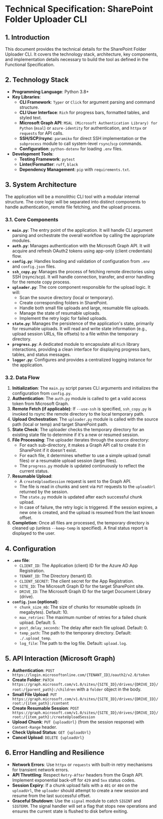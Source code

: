 # Technical Specification: SharePoint Folder Uploader CLI

## 1. Introduction

This document provides the technical details for the SharePoint Folder Uploader CLI. It covers the technology stack, architecture, key components, and implementation details necessary to build the tool as defined in the Functional Specification.

## 2. Technology Stack

-   **Programming Language**: Python 3.8+
-   **Key Libraries**:
    -   **CLI Framework**: `Typer` or `Click` for argument parsing and command structure.
    -   **CLI User Interface**: `Rich` for progress bars, formatted tables, and styled text.
    -   **Microsoft Graph API**: `MSAL (Microsoft Authentication Library) for Python` (`msal`) or `azure-identity` for authentication, and `httpx` or `requests` for API calls.
    -   **SSH/SCP/rsync**: `paramiko` for direct SSH implementation or the `subprocess` module to call system-level `rsync`/`scp` commands.
    -   **Configuration**: `python-dotenv` for loading `.env` files.
-   **Development Tools**:
    -   **Testing Framework**: `pytest`
    -   **Linter/Formatter**: `ruff`, `black`
    -   **Dependency Management**: `pip` with `requirements.txt`.

## 3. System Architecture

The application will be a monolithic CLI tool with a modular internal structure. The core logic will be separated into distinct components to handle authentication, remote file fetching, and the upload process.

### 3.1. Core Components

-   **`main.py`**: The entry point of the application. It will handle CLI argument parsing and orchestrate the overall workflow by calling the appropriate modules.
-   **`auth.py`**: Manages authentication with the Microsoft Graph API. It will acquire and refresh OAuth2 tokens using app-only (client credentials) flow.
-   **`config.py`**: Handles loading and validation of configuration from `.env` and `config.json` files.
-   **`ssh_copy.py`**: Manages the process of fetching remote directories using SSH (rsync/scp). It will handle connection, transfer, and error handling for the remote copy process.
-   **`uploader.py`**: The core component responsible for the upload logic. It will:
    -   Scan the source directory (local or temporary).
    -   Create corresponding folders in SharePoint.
    -   Handle both small file uploads and large, resumable file uploads.
    -   Manage the state of resumable uploads.
    -   Implement the retry logic for failed uploads.
-   **`state.py`**: Manages the persistence of the application's state, primarily for resumable uploads. It will read and write state information (e.g., upload session URLs, file offsets) to a file within the temporary directory.
-   **`progress.py`**: A dedicated module to encapsulate all `Rich` library interactions, providing a clean interface for displaying progress bars, tables, and status messages.
-   **`logger.py`**: Configures and provides a centralized logging instance for the application.

### 3.2. Data Flow

1.  **Initialization**: The `main.py` script parses CLI arguments and initializes the configuration from `config.py`.
2.  **Authentication**: The `auth.py` module is called to get a valid access token from Microsoft Graph.
3.  **Remote Fetch (if applicable)**: If `--use-ssh` is specified, `ssh_copy.py` is invoked to rsync the remote directory to the local temporary path.
4.  **Upload Orchestration**: The `uploader.py` module is called with the source path (local or temp) and target SharePoint path.
5.  **State Check**: The uploader checks the temporary directory for an existing state file to determine if it's a new or resumed session.
6.  **File Processing**: The uploader iterates through the source directory:
    -   For each sub-directory, it makes a Graph API call to create it in SharePoint if it doesn't exist.
    -   For each file, it determines whether to use a simple upload (small files) or a resumable upload session (large files).
    -   The `progress.py` module is updated continuously to reflect the current status.
7.  **Resumable Upload**:
    -   A `createUploadSession` request is sent to the Graph API.
    -   The file is read in chunks and sent via `PUT` requests to the `uploadUrl` returned by the session.
    -   The `state.py` module is updated after each successful chunk upload.
    -   In case of failure, the retry logic is triggered. If the session expires, a new one is created, and the upload is resumed from the last known offset.
8.  **Completion**: Once all files are processed, the temporary directory is cleaned up (unless `--keep-temp` is specified). A final status report is displayed to the user.

## 4. Configuration

-   **`.env` file**:
    -   `CLIENT_ID`: The Application (client) ID for the Azure AD App Registration.
    -   `TENANT_ID`: The Directory (tenant) ID.
    -   `CLIENT_SECRET`: The client secret for the App Registration.
    -   `SITE_ID`: The Microsoft Graph ID for the target SharePoint site.
    -   `DRIVE_ID`: The Microsoft Graph ID for the target Document Library (drive).
-   **`config.json` (optional)**:
    -   `chunk_size_mb`: The size of chunks for resumable uploads (in megabytes). Default: 10.
    -   `max_retries`: The maximum number of retries for a failed chunk upload. Default: 5.
    -   `post_delay_seconds`: The delay after each file upload. Default: 0.
    -   `temp_path`: The path to the temporary directory. Default: `./.upload_temp`.
    -   `log_file`: The path to the log file. Default: `upload.log`.

## 5. API Interaction (Microsoft Graph)

-   **Authentication**: `POST https://login.microsoftonline.com/{TENANT_ID}/oauth2/v2.0/token`
-   **Create Folder**: `PATCH https://graph.microsoft.com/v1.0/sites/{SITE_ID}/drives/{DRIVE_ID}/root:/{parent_path}:/children` with a `folder` object in the body.
-   **Small File Upload**: `PUT https://graph.microsoft.com/v1.0/sites/{SITE_ID}/drives/{DRIVE_ID}/root:/{item_path}:/content`
-   **Create Resumable Session**: `POST https://graph.microsoft.com/v1.0/sites/{SITE_ID}/drives/{DRIVE_ID}/root:/{item_path}:/createUploadSession`
-   **Upload Chunk**: `PUT {uploadUrl}` (from the session response) with `Content-Range` header.
-   **Check Upload Status**: `GET {uploadUrl}`
-   **Cancel Upload**: `DELETE {uploadUrl}`

## 6. Error Handling and Resilience

-   **Network Errors**: Use `httpx` or `requests` with built-in retry mechanisms for transient network errors.
-   **API Throttling**: Respect `Retry-After` headers from the Graph API. Implement exponential back-off for `429` and `5xx` status codes.
-   **Session Expiry**: If a chunk upload fails with a `401` or `404` on the `uploadUrl`, the `uploader` should attempt to create a new session and resume from the last successful offset.
-   **Graceful Shutdown**: Use the `signal` module to catch `SIGINT` and `SIGTERM`. The signal handler will set a flag that stops new operations and ensures the current state is flushed to disk before exiting.